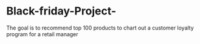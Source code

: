 # Black-friday-Project-
The goal is to recommend top 100 products to chart out a customer loyalty program for a retail manager 
